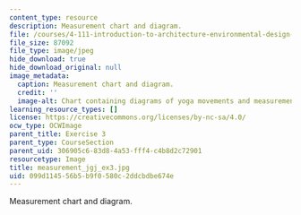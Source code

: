 ```yaml
---
content_type: resource
description: Measurement chart and diagram.
file: /courses/4-111-introduction-to-architecture-environmental-design-spring-2014/099d114556b5b9f0580c2ddcbdbe674e_measurement_jgj_ex3.jpg
file_size: 87092
file_type: image/jpeg
hide_download: true
hide_download_original: null
image_metadata:
  caption: Measurement chart and diagram.
  credit: ''
  image-alt: Chart containing diagrams of yoga movements and measurements.
learning_resource_types: []
license: https://creativecommons.org/licenses/by-nc-sa/4.0/
ocw_type: OCWImage
parent_title: Exercise 3
parent_type: CourseSection
parent_uid: 306905c6-83d8-4a53-fff4-c4b8d2c72901
resourcetype: Image
title: measurement_jgj_ex3.jpg
uid: 099d1145-56b5-b9f0-580c-2ddcbdbe674e
---
```

Measurement chart and diagram.